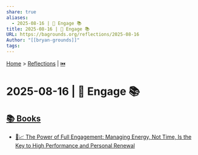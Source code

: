 ```yaml
---
share: true
aliases:
  - 2025-08-16 | 💍 Engage 📚
title: 2025-08-16 | 💍 Engage 📚
URL: https://bagrounds.org/reflections/2025-08-16
Author: "[[bryan-grounds]]"
tags: 
---
```

[Home](../index.md) > [Reflections](./index.md) | [⏮️](./2025-08-15.md)  
# 2025-08-16 | 💍 Engage 📚  
## [📚 Books](../books/index.md)  
- [🔋📈 The Power of Full Engagement: Managing Energy, Not Time, Is the Key to High Performance and Personal Renewal](../books/the-power-of-full-engagement-managing-energy-not-time-is-the-key-to-high-performance-and-personal-renewal.md)